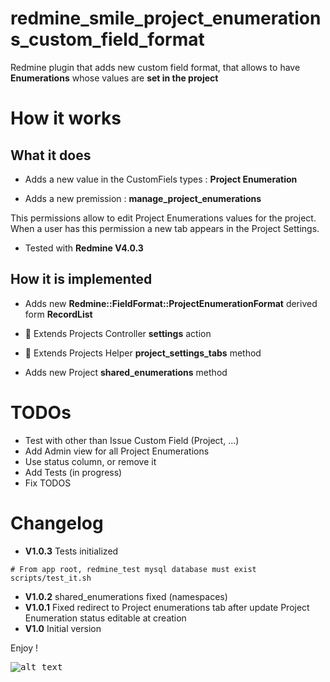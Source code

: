 redmine_smile_project_enumerations_custom_field_format
=================================================

Redmine plugin that adds new custom field format,
that allows to have **Enumerations** whose values are
**set in the project**

# How it works

## What it does

* Adds a new value in the CustomFiels types : **Project Enumeration**

* Adds a new premission : **manage_project_enumerations**

This permissions allow to edit Project Enumerations values for the project.
When a user has this permission a new tab appears in the Project Settings.

* Tested with **Redmine V4.0.3**

## How it is implemented

- Adds new **Redmine::FieldFormat::ProjectEnumerationFormat** derived form **RecordList**

- 🔑 Extends Projects Controller **settings** action

- 🔑 Extends Projects Helper **project_settings_tabs** method

- Adds new Project **shared_enumerations** method

# TODOs

* Test with other than Issue Custom Field (Project, ...)
* Add Admin view for all Project Enumerations
* Use status column, or remove it
* Add Tests (in progress)
* Fix TODOS

# Changelog

* **V1.0.3**  Tests initialized

```console
# From app root, redmine_test mysql database must exist
scripts/test_it.sh
```

* **V1.0.2**  shared_enumerations fixed (namespaces)
* **V1.0.1**  Fixed redirect to Project enumerations tab after update
Project Enumeration status editable at creation
* **V1.0**  Initial version


Enjoy !

<kbd>![alt text](https://compteur-visites.ennder.fr/sites/36/token/githubpe/image "Logo") <!-- .element height="10%" width="10%" --></kbd>
